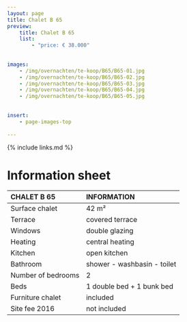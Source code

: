 ```yaml
---
layout: page
title: Chalet B 65
preview: 
    title: Chalet B 65
    list:
        - "price: € 38.000"
        
        
images:
    - /img/overnachten/te-koop/B65/B65-01.jpg
    - /img/overnachten/te-koop/B65/B65-02.jpg
    - /img/overnachten/te-koop/B65/B65-03.jpg
    - /img/overnachten/te-koop/B65/B65-04.jpg
    - /img/overnachten/te-koop/B65/B65-05.jpg
    
    
insert:
    - page-images-top
    
---
```


{% include links.md %}



# Information sheet

CHALET B 65                 | INFORMATION        | 
:---------------------------|:------------|
Surface chalet              |42 m²
Terrace                     |covered terrace  
Windows                      |double glazing
Heating           |central heating
Kitchen                      |open kitchen
Bathroom                   |shower - washbasin - toilet
Number of bedrooms          |2
Beds        |1 double bed + 1 bunk bed
Furniture chalet             |included
Site fee 2016  |not included